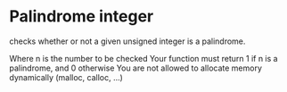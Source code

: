 # Palindrome integer

checks whether or not a given unsigned integer is a palindrome.

Where n is the number to be checked
Your function must return 1 if n is a palindrome, and 0 otherwise
You are not allowed to allocate memory dynamically (malloc, calloc, …)
